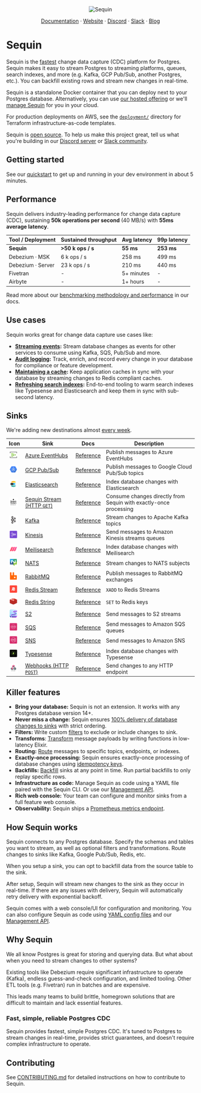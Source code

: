 <div align="center">

<img src="https://sqn-img-svr.eric-65f.workers.dev/?page=readme" alt="Sequin" height="80" />

<p align="center">
  <a href="https://sequinstream.com/docs">Documentation</a>
  ·
  <a href="https://sequinstream.com">Website</a>
  ·
  <a href="https://discord.gg/BV8wFXvNtY">Discord</a>
  ·
  <a href="https://join.slack.com/t/sequin-community/shared_invite/zt-37begzach-4aUwR5xt_XgivdvctZDemA">Slack</a>
  ·
  <a href="https://blog.sequinstream.com/">Blog</a>
</p>

</div>

# Sequin

Sequin is the [fastest](#performance) change data capture (CDC) platform for Postgres. Sequin makes it easy to stream Postgres to streaming platforms, queues, search indexes, and more (e.g. Kafka, GCP Pub/Sub, another Postgres, etc.). You can backfill existing rows and stream new changes in real-time.

Sequin is a standalone Docker container that you can deploy next to your Postgres database. Alternatively, you can use [our hosted offering](https://console.sequinstream.com) or we'll [manage Sequin](https://sequinstream.com/docs/sequin-managed/overview) for you in your cloud.

For production deployments on AWS, see the [`deployment/`](./deployment) directory for Terraform infrastructure-as-code templates.

Sequin is [open source](./LICENSE). To help us make this project great, tell us what you're building in our [Discord server](https://discord.gg/BV8wFXvNtY) or [Slack community](https://join.slack.com/t/sequin-community/shared_invite/zt-37begzach-4aUwR5xt_XgivdvctZDemA).

## Getting started

See our [quickstart](https://sequinstream.com/docs/quickstart/webhooks) to get up and running in your dev environment in about 5 minutes.

## Performance

Sequin delivers industry-leading performance for change data capture (CDC), sustaining **50k operations per second** (40 MB/s) with **55ms average latency**.

| Tool / Deployment | Sustained throughput | Avg latency | 99p latency |
|-------------------|----------------------|-------------|-------------|
| **Sequin** | **>50 k ops / s** | **55 ms** | **253 ms** |
| Debezium · MSK | 6 k ops / s | 258 ms | 499 ms |
| Debezium · Server | 23 k ops / s | 210 ms  | 440 ms |
| Fivetran | - | 5+ minutes | - |
| Airbyte | - | 1+ hours | - |

Read more about our [benchmarking methodology and performance](https://sequinstream.com/docs/performance) in our docs.

## Use cases

Sequin works great for change data capture use cases like:

- **[Streaming events](https://sequinstream.com/docs/how-to/trigger-automated-workflows):** Stream database changes as events for other services to consume using Kafka, SQS, Pub/Sub and more.
- **[Audit logging](https://sequinstream.com/docs/how-to/create-audit-logs):** Track, enrich, and record every change in your database for compliance or feature development.
- **[Maintaining a cache](https://sequinstream.com/docs/how-to/maintain-caches):** Keep application caches in sync with your database by streaming changes to Redis compliant caches.
- **[Refreshing search indexes](https://sequinstream.com/docs/how-to/sync-search-indexes):** End-to-end tooling to warm search indexes like Typesense and Elasticsearch and keep them in sync with sub-second latency.

## Sinks

We're adding new destinations almost [every week](CHANGELOG.md).

| Icon | Sink | Docs | Description |
|------|------|------|-------------|
| <img src="docs/images/introduction/azure.png" alt="Azure EventHubs" width="24" height="24" /> | [Azure EventHubs](https://sequinstream.com/docs/quickstart/azure-event-hubs)  | [Reference](https://sequinstream.com/docs/reference/sinks/azure-event-hubs) | Publish messages to Azure EventHubs |
| <img src="docs/images/introduction/pub-sub.png" alt="GCP Pub/Sub" width="24" height="24" /> | [GCP Pub/Sub](https://sequinstream.com/docs/quickstart/gcp-pubsub) | [Reference](https://sequinstream.com/docs/reference/sinks/gcp-pubsub) | Publish messages to Google Cloud Pub/Sub topics |
| <img src="docs/images/introduction/elastic.png" alt="Elasticsearch" width="24" height="24" /> | [Elasticsearch](https://sequinstream.com/docs/quickstart/elasticsearch) | [Reference](https://sequinstream.com/docs/reference/sinks/elasticsearch) | Index database changes with Elasticsearch |
| <img src="docs/images/introduction/sequin-stream.svg" alt="HTTP Pull" width="24" height="24" /> | [Sequin Stream (HTTP `GET`)](https://sequinstream.com/docs/quickstart/sequin-stream) | [Reference](https://sequinstream.com/docs/reference/sinks/sequin-stream) | Consume changes directly from Sequin with exactly-once processing |
| <img src="docs/images/introduction/kafka.svg" alt="Kafka" width="24" height="24" /> | [Kafka](https://sequinstream.com/docs/quickstart/kafka) | [Reference](https://sequinstream.com/docs/reference/sinks/kafka) | Stream changes to Apache Kafka topics |
| <img src="docs/images/introduction/kinesis.png" alt="Kinesis" width="24" height="24" /> | [Kinesis](https://sequinstream.com/docs/quickstart/kinesis) | [Reference](https://sequinstream.com/docs/reference/sinks/kinesis) | Send messages to Amazon Kinesis streams queues |
| <img src="docs/images/introduction/meilisearch.png" alt="Meilisearch" width="24" height="24" /> | [Meilisearch](https://sequinstream.com/docs/quickstart/meilisearch) | [Reference](https://sequinstream.com/docs/reference/sinks/meilisearch) | Index database changes with Meilisearch |
| <img src="docs/images/introduction/nats.png" alt="NATS" width="24" height="24" /> | [NATS](https://sequinstream.com/docs/quickstart/nats) | [Reference](https://sequinstream.com/docs/reference/sinks/nats) | Stream changes to NATS subjects |
| <img src="docs/images/introduction/rabbit.png" alt="RabbitMQ" width="24" height="24" /> | [RabbitMQ](https://sequinstream.com/docs/quickstart/rabbitmq) | [Reference](https://sequinstream.com/docs/reference/sinks/rabbitmq) | Publish messages to RabbitMQ exchanges |
| <img src="docs/images/introduction/redis-1.png" alt="Redis Stream" width="24" height="24" /> | [Redis Stream](https://sequinstream.com/docs/quickstart/redis-stream) | [Reference](https://sequinstream.com/docs/reference/sinks/redis-stream) | `XADD` to Redis Streams |
| <img src="docs/images/introduction/redis-2.png" alt="Redis String" width="24" height="24" /> | [Redis String](https://sequinstream.com/docs/quickstart/redis-string) | [Reference](https://sequinstream.com/docs/reference/sinks/redis-string) | `SET` to Redis keys  |
| <img src="docs/images/introduction/s2.png" alt="S2" width="24" height="24" /> | [S2](https://sequinstream.com/docs/quickstart/s2) | [Reference](https://sequinstream.com/docs/reference/sinks/s2) | Send messages to S2 streams |
| <img src="docs/images/introduction/sqs.png" alt="SQS" width="24" height="24" /> | [SQS](https://sequinstream.com/docs/quickstart/sqs) | [Reference](https://sequinstream.com/docs/reference/sinks/sqs) | Send messages to Amazon SQS queues |
| <img src="docs/images/introduction/sns.png" alt="SNS" width="24" height="24" /> | [SNS](https://sequinstream.com/docs/quickstart/sns) | [Reference](https://sequinstream.com/docs/reference/sinks/sns) | Send messages to Amazon SNS |
| <img src="docs/images/introduction/typesense.png" alt="Typesense" width="24" height="24" /> | [Typesense](https://sequinstream.com/docs/quickstart/typesense) | [Reference](https://sequinstream.com/docs/reference/sinks/typesense) | Index database changes with Typesense |
| <img src="docs/images/introduction/webhook.png" alt="Webhook" width="24" height="24" /> | [Webhooks (HTTP `POST`)](https://sequinstream.com/docs/quickstart/webhooks) | [Reference](https://sequinstream.com/docs/reference/sinks/webhooks) | Send changes to any HTTP endpoint |

## Killer features

- **Bring your database:** Sequin is not an extension. It works with any Postgres database version 14\+.
- **Never miss a change:** Sequin ensures [100% delivery of database changes to sinks](https://sequinstream.com/docs/concepts/consistency-model) with strict ordering.
- **Filters:** Write custom [filters](https://sequinstream.com/docs/reference/filters) to exclude or include changes to sink.
- **Transforms**: [Transform](https://sequinstream.com/docs/reference/transforms) message payloads by writing functions in low-latency Elixir.
- **Routing:** [Route](https://sequinstream.com/docs/reference/routing) messages to specific topics, endpoints, or indexes.
- **Exactly-once processing:** Sequin ensures exactly-once processing of database changes using [idempotency keys](https://sequinstream.com/docs/reference/messages#idempotency).
- **Backfills:** [Backfill](https://sequinstream.com/docs/reference/backfills) sinks at any point in time. Run partial backfills to only replay specific rows.
- **Infrastructure as code:** Manage Sequin as code using a YAML file paired with the Sequin CLI. Or use our [Management API](https://sequinstream.com/docs/management-api/introduction).
- **Rich web console:** Your team can configure and monitor sinks from a full feature web console.
- **Observability:** Sequin ships a [Prometheus metrics endpoint](https://sequinstream.com/docs/reference/metrics).

## How Sequin works

Sequin connects to any Postgres database. Specify the schemas and tables you want to stream, as well as optional filters and transformations. Route changes to sinks like Kafka, Google Pub/Sub, Redis, etc.

When you setup a sink, you can opt to backfill data from the source table to the sink.

After setup, Sequin will stream new changes to the sink as they occur in real-time. If there are any issues with delivery, Sequin will automatically retry delivery with exponential backoff.

Sequin comes with a web console/UI for configuration and monitoring. You can also configure Sequin as code using [YAML config files](https://sequinstream.com/docs/reference/sequin-yaml) and our [Management API](https://sequinstream.com/docs/management-api/introduction).

## Why Sequin

We all know Postgres is great for storing and querying data. But what about when you need to stream changes to other systems?

Existing tools like Debezium require significant infrastructure to operate (Kafka), endless guess-and-check configuration, and limited tooling. Other ETL tools (e.g. Fivetran) run in batches and are expensive.

This leads many teams to build brittle, homegrown solutions that are difficult to maintain and lack essential features.

### Fast, simple, reliable Postgres CDC

Sequin provides fastest, simple Postgres CDC. It's tuned to Postgres to stream changes in real-time, provides strict guarantees, and doesn't require complex infrastructure to operate.

## Contributing

See [CONTRIBUTING.md](./CONTRIBUTING.md) for detailed instructions on how to contribute to Sequin.
